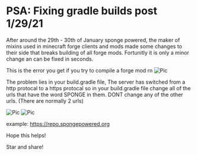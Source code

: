 # PSA: Fixing gradle builds post 1/29/21
After around the 29th - 30th of January sponge powered, the maker of mixins used in minecraft forge clients and mods made some changes to their side that breaks building of all forge mods. Fortunitly it is only a minor change an can be fixed in seconds.

This is the error you get if you try to compile a forge mod rn
![Pic](https://media.discordapp.net/attachments/712745558673981510/806005063180353596/Error.png?width=2520&height=476)


The problem lies in your build.gradle file, The server has switched from a http protocal to a https protocal so in your build.gradle file change all of the urls that have the word SPONGE in them. DONT change any of the other urls. (There are normally 2 urls)

![Pic](https://media.discordapp.net/attachments/712745558673981510/806005076602257408/url.png)
![Pic](https://media.discordapp.net/attachments/712745558673981510/806005089751924756/url2.png)

example: https://repo.spongepowered.org

Hope this helps!


Star and share!

